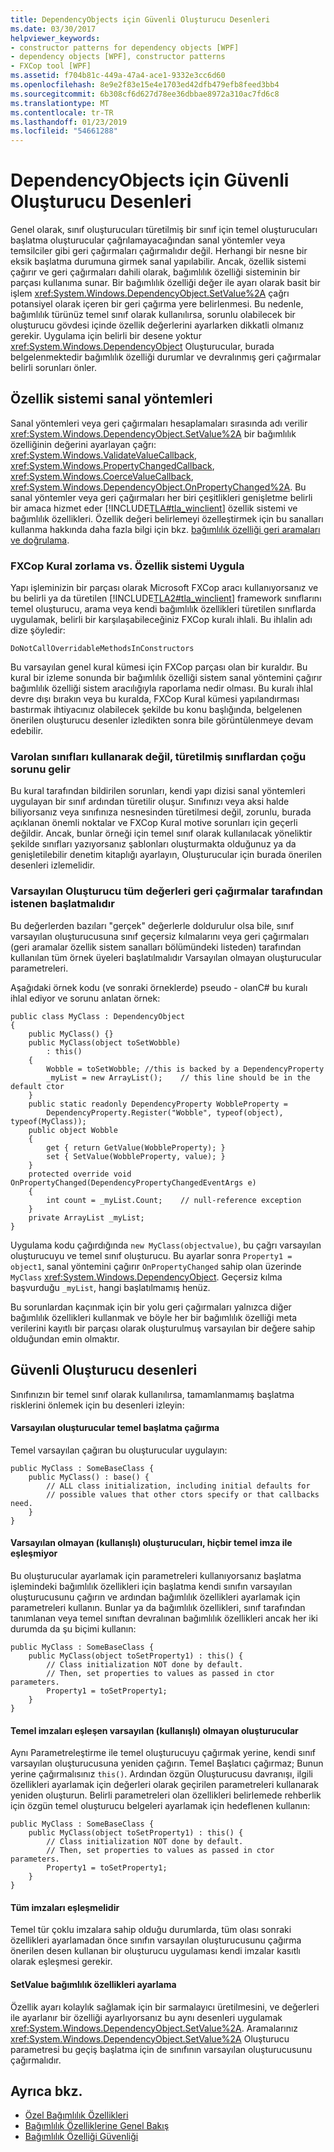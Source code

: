 ```yaml
---
title: DependencyObjects için Güvenli Oluşturucu Desenleri
ms.date: 03/30/2017
helpviewer_keywords:
- constructor patterns for dependency objects [WPF]
- dependency objects [WPF], constructor patterns
- FXCop tool [WPF]
ms.assetid: f704b81c-449a-47a4-ace1-9332e3cc6d60
ms.openlocfilehash: 8e9e2f83e15e4e1703ed42dfb479efb8feed3bb4
ms.sourcegitcommit: 6b308cf6d627d78ee36dbbae8972a310ac7fd6c8
ms.translationtype: MT
ms.contentlocale: tr-TR
ms.lasthandoff: 01/23/2019
ms.locfileid: "54661288"
---
```

# <a name="safe-constructor-patterns-for-dependencyobjects"></a>DependencyObjects için Güvenli Oluşturucu Desenleri
Genel olarak, sınıf oluşturucuları türetilmiş bir sınıf için temel oluşturucuları başlatma oluşturucular çağrılamayacağından sanal yöntemler veya temsilciler gibi geri çağırmaları çağırmalıdır değil. Herhangi bir nesne bir eksik başlatma durumuna girmek sanal yapılabilir. Ancak, özellik sistemi çağırır ve geri çağırmaları dahili olarak, bağımlılık özelliği sisteminin bir parçası kullanıma sunar. Bir bağımlılık özelliği değer ile ayarı olarak basit bir işlem <xref:System.Windows.DependencyObject.SetValue%2A> çağrı potansiyel olarak içeren bir geri çağırma yere belirlenmesi. Bu nedenle, bağımlılık türünüz temel sınıf olarak kullanılırsa, sorunlu olabilecek bir oluşturucu gövdesi içinde özellik değerlerini ayarlarken dikkatli olmanız gerekir. Uygulama için belirli bir desene yoktur <xref:System.Windows.DependencyObject> Oluşturucular, burada belgelenmektedir bağımlılık özelliği durumlar ve devralınmış geri çağırmalar belirli sorunları önler.  
  
 
  
<a name="Property_System_Virtual_Methods"></a>   
## <a name="property-system-virtual-methods"></a>Özellik sistemi sanal yöntemleri  
 Sanal yöntemleri veya geri çağırmaları hesaplamaları sırasında adı verilir <xref:System.Windows.DependencyObject.SetValue%2A> bir bağımlılık özelliğinin değerini ayarlayan çağrı: <xref:System.Windows.ValidateValueCallback>, <xref:System.Windows.PropertyChangedCallback>, <xref:System.Windows.CoerceValueCallback>, <xref:System.Windows.DependencyObject.OnPropertyChanged%2A>. Bu sanal yöntemler veya geri çağırmaları her biri çeşitlikleri genişletme belirli bir amaca hizmet eder [!INCLUDE[TLA#tla_winclient](../../../../includes/tlasharptla-winclient-md.md)] özellik sistemi ve bağımlılık özellikleri. Özellik değeri belirlemeyi özelleştirmek için bu sanalları kullanma hakkında daha fazla bilgi için bkz. [bağımlılık özelliği geri aramaları ve doğrulama](../../../../docs/framework/wpf/advanced/dependency-property-callbacks-and-validation.md).  
  
### <a name="fxcop-rule-enforcement-vs-property-system-virtuals"></a>FXCop Kural zorlama vs. Özellik sistemi Uygula  
 Yapı işleminizin bir parçası olarak Microsoft FXCop aracı kullanıyorsanız ve bu belirli ya da türetilen [!INCLUDE[TLA2#tla_winclient](../../../../includes/tla2sharptla-winclient-md.md)] framework sınıflarını temel oluşturucu, arama veya kendi bağımlılık özellikleri türetilen sınıflarda uygulamak, belirli bir karşılaşabileceğiniz FXCop kuralı ihlali. Bu ihlalin adı dize şöyledir:  
  
 `DoNotCallOverridableMethodsInConstructors`  
  
 Bu varsayılan genel kural kümesi için FXCop parçası olan bir kuraldır. Bu kural bir izleme sonunda bir bağımlılık özelliği sistem sanal yöntemini çağırır bağımlılık özelliği sistem aracılığıyla raporlama nedir olması. Bu kuralı ihlal devre dışı bırakın veya bu kuralda, FXCop Kural kümesi yapılandırması bastırmak ihtiyacınız olabilecek şekilde bu konu başlığında, belgelenen önerilen oluşturucu desenler izledikten sonra bile görüntülenmeye devam edebilir.  
  
### <a name="most-issues-come-from-deriving-classes-not-using-existing-classes"></a>Varolan sınıfları kullanarak değil, türetilmiş sınıflardan çoğu sorunu gelir  
 Bu kural tarafından bildirilen sorunları, kendi yapı dizisi sanal yöntemleri uygulayan bir sınıf ardından türetilir oluşur. Sınıfınızı veya aksi halde biliyorsanız veya sınıfınıza nesnesinden türetilmesi değil, zorunlu, burada açıklanan önemli noktalar ve FXCop Kural motive sorunları için geçerli değildir. Ancak, bunlar örneği için temel sınıf olarak kullanılacak yöneliktir şekilde sınıfları yazıyorsanız şablonları oluşturmakta olduğunuz ya da genişletilebilir denetim kitaplığı ayarlayın, Oluşturucular için burada önerilen desenleri izlemelidir.  
  
### <a name="default-constructors-must-initialize-all-values-requested-by-callbacks"></a>Varsayılan Oluşturucu tüm değerleri geri çağırmalar tarafından istenen başlatmalıdır  
 Bu değerlerden bazıları "gerçek" değerlerle doldurulur olsa bile, sınıf varsayılan oluşturucusuna sınıf geçersiz kılmalarını veya geri çağırmaları (geri aramalar özellik sistem sanalları bölümündeki listeden) tarafından kullanılan tüm örnek üyeleri başlatılmalıdır Varsayılan olmayan oluşturucular parametreleri.  
  
 Aşağıdaki örnek kodu (ve sonraki örneklerde) pseudo - olanC# bu kuralı ihlal ediyor ve sorunu anlatan örnek:  
  
```  
public class MyClass : DependencyObject  
{  
    public MyClass() {}  
    public MyClass(object toSetWobble)  
        : this()  
    {  
        Wobble = toSetWobble; //this is backed by a DependencyProperty  
        _myList = new ArrayList();    // this line should be in the default ctor  
    }  
    public static readonly DependencyProperty WobbleProperty =   
        DependencyProperty.Register("Wobble", typeof(object), typeof(MyClass));  
    public object Wobble  
    {  
        get { return GetValue(WobbleProperty); }  
        set { SetValue(WobbleProperty, value); }  
    }  
    protected override void OnPropertyChanged(DependencyPropertyChangedEventArgs e)  
    {  
        int count = _myList.Count;    // null-reference exception  
    }  
    private ArrayList _myList;  
}  
```  
  
 Uygulama kodu çağırdığında `new MyClass(objectvalue)`, bu çağrı varsayılan oluşturucuyu ve temel sınıf oluşturucu. Bu ayarlar sonra `Property1 = object1`, sanal yöntemini çağırır `OnPropertyChanged` sahip olan üzerinde `MyClass` <xref:System.Windows.DependencyObject>.  Geçersiz kılma başvurduğu `_myList`, hangi başlatılmamış henüz.  
  
 Bu sorunlardan kaçınmak için bir yolu geri çağırmaları yalnızca diğer bağımlılık özellikleri kullanmak ve böyle her bir bağımlılık özelliği meta verilerini kayıtlı bir parçası olarak oluşturulmuş varsayılan bir değere sahip olduğundan emin olmaktır.  
  
<a name="Safe_Constructor_Patterns"></a>   
## <a name="safe-constructor-patterns"></a>Güvenli Oluşturucu desenleri  
 Sınıfınızın bir temel sınıf olarak kullanılırsa, tamamlanmamış başlatma risklerini önlemek için bu desenleri izleyin:  
  
#### <a name="default-constructors-calling-base-initialization"></a>Varsayılan oluşturucular temel başlatma çağırma  
 Temel varsayılan çağıran bu oluşturucular uygulayın:  
  
```  
public MyClass : SomeBaseClass {  
    public MyClass() : base() {  
        // ALL class initialization, including initial defaults for   
        // possible values that other ctors specify or that callbacks need.  
    }  
}  
```  
  
#### <a name="non-default-convenience-constructors-not-matching-any-base-signatures"></a>Varsayılan olmayan (kullanışlı) oluşturucuları, hiçbir temel imza ile eşleşmiyor  
 Bu oluşturucular ayarlamak için parametreleri kullanıyorsanız başlatma işlemindeki bağımlılık özellikleri için başlatma kendi sınıfın varsayılan oluşturucusunu çağırın ve ardından bağımlılık özellikleri ayarlamak için parametreleri kullanın. Bunlar ya da bağımlılık özellikleri, sınıf tarafından tanımlanan veya temel sınıftan devralınan bağımlılık özellikleri ancak her iki durumda da şu biçimi kullanın:  
  
```  
public MyClass : SomeBaseClass {  
    public MyClass(object toSetProperty1) : this() {  
        // Class initialization NOT done by default.  
        // Then, set properties to values as passed in ctor parameters.  
        Property1 = toSetProperty1;  
    }  
}  
```  
  
#### <a name="non-default-convenience-constructors-which-do-match-base-signatures"></a>Temel imzaları eşleşen varsayılan (kullanışlı) olmayan oluşturucular  
 Aynı Parametreleştirme ile temel oluşturucuyu çağırmak yerine, kendi sınıf varsayılan oluşturucusuna yeniden çağırın. Temel Başlatıcı çağırmaz; Bunun yerine çağırmalısınız `this()`. Ardından özgün Oluşturucusu davranışı, ilgili özellikleri ayarlamak için değerleri olarak geçirilen parametreleri kullanarak yeniden oluşturun. Belirli parametreleri olan özellikleri belirlemede rehberlik için özgün temel oluşturucu belgeleri ayarlamak için hedeflenen kullanın:  
  
```  
public MyClass : SomeBaseClass {  
    public MyClass(object toSetProperty1) : this() {  
        // Class initialization NOT done by default.  
        // Then, set properties to values as passed in ctor parameters.  
        Property1 = toSetProperty1;  
    }  
}  
```  
  
#### <a name="must-match-all-signatures"></a>Tüm imzaları eşleşmelidir  
 Temel tür çoklu imzalara sahip olduğu durumlarda, tüm olası sonraki özellikleri ayarlamadan önce sınıfın varsayılan oluşturucusunu çağırma önerilen desen kullanan bir oluşturucu uygulaması kendi imzalar kasıtlı olarak eşleşmesi gerekir.  
  
#### <a name="setting-dependency-properties-with-setvalue"></a>SetValue bağımlılık özellikleri ayarlama  
 Özellik ayarı kolaylık sağlamak için bir sarmalayıcı üretilmesini, ve değerleri ile ayarlanır bir özelliği ayarlıyorsanız bu aynı desenleri uygulamak <xref:System.Windows.DependencyObject.SetValue%2A>. Aramalarınız <xref:System.Windows.DependencyObject.SetValue%2A> Oluşturucu parametresi bu geçiş başlatma için de sınıfının varsayılan oluşturucusunu çağırmalıdır.  
  
## <a name="see-also"></a>Ayrıca bkz.
- [Özel Bağımlılık Özellikleri](../../../../docs/framework/wpf/advanced/custom-dependency-properties.md)
- [Bağımlılık Özelliklerine Genel Bakış](../../../../docs/framework/wpf/advanced/dependency-properties-overview.md)
- [Bağımlılık Özelliği Güvenliği](../../../../docs/framework/wpf/advanced/dependency-property-security.md)
